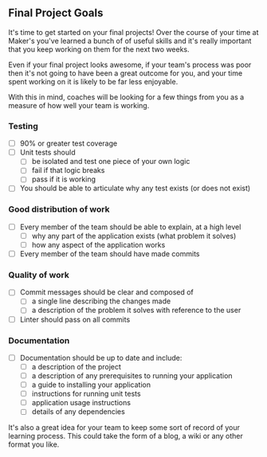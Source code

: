 ## Final Project Goals

It's time to get started on your final projects! Over the course of your time at Maker's you've learned a bunch of of useful skills and it's really important that you keep working on them for the next two weeks.  

Even if your final project looks awesome, if your team's process was poor then it's not going to have been a great outcome for you, and your time spent working on it is likely to be far less enjoyable.

With this in mind, coaches will be looking for a few things from you as a measure of how well your team is working.

### Testing
- [ ] 90% or greater test coverage 
- [ ] Unit tests should 
  - [ ] be isolated and test one piece of your own logic
  - [ ] fail if that logic breaks
  - [ ] pass if it is working
- [ ] You should be able to articulate why any test exists (or does not exist) 

### Good distribution of work
- [ ] Every member of the team should be able to explain, at a high level
  - [ ] why any part of the application exists (what problem it solves)
  - [ ] how any aspect of the application works
- [ ] Every member of the team should have made commits

### Quality of work
- [ ] Commit messages should be clear and composed of
  - [ ] a single line describing the changes made
  - [ ] a description of the problem it solves with reference to the user
- [ ] Linter should pass on all commits

### Documentation
- [ ] Documentation should be up to date and include:
  - [ ] a description of the project
  - [ ] a description of any prerequisites to running your application
  - [ ] a guide to installing your application
  - [ ] instructions for running unit tests
  - [ ] application usage instructions
  - [ ] details of any dependencies 
  
It's also a great idea for your team to keep some sort of record of your learning process.  This could take the form of a blog, a wiki or any other format you like.
